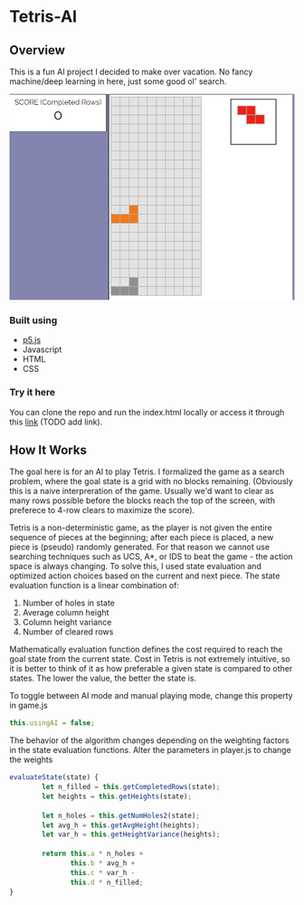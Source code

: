 # Tetris-AI

## Overview

This is a fun AI project I decided to make over vacation. No fancy machine/deep
learning in here, just some good ol' search.

<p align="center">
    <img src="assets/videos/example-working.gif" />
</p>

### Built using
* [p5.js](https://p5js.org/)
* Javascript 
* HTML
* CSS

### Try it here
You can clone the repo and run the index.html locally or access it through
this [link]() (TODO add link).

## How It Works
The goal here is for an AI to play Tetris. I formalized the game as a
search problem, where the goal state is a grid with no blocks remaining.
(Obviously this is a naive interpreration of the game. Usually we'd want to clear as 
many rows possible before the blocks reach the top of the screen, with preferece to 
4-row clears to maximize the score). 

Tetris is a non-deterministic game, as the player is not given the entire sequence 
of pieces at the beginning; after each piece is placed, a new piece is (pseudo) 
randomly generated. For that reason we cannot use searching techniques such as 
UCS, A*, or IDS to beat the game - the action space is always changing. To solve
this, I used state evaluation and optimized action choices based on the current
and next piece. The state evaluation function is a linear combination of:

1. Number of holes in state
2. Average column height
3. Column height variance
4. Number of cleared rows

Mathematically evaluation function defines the cost required to reach the goal state
from the current state. Cost in Tetris is not extremely intuitive, so it is better
to think of it as how preferable a given state is compared to other states. The 
lower the value, the better the state is.

To toggle between AI mode and manual playing mode, change this property in game.js
```javascript    
this.usingAI = false;
```

The behavior of the algorithm changes depending on the weighting factors in the
state evaluation functions. Alter the parameters in player.js to change the weights
```javascript    
evaluateState(state) {
        let n_filled = this.getCompletedRows(state);
        let heights = this.getHeights(state);

        let n_holes = this.getNumHoles2(state);
        let avg_h = this.getAvgHeight(heights);
        let var_h = this.getHeightVariance(heights);

        return this.a * n_holes + 
               this.b * avg_h + 
               this.c * var_h -
               this.d * n_filled;
}
```